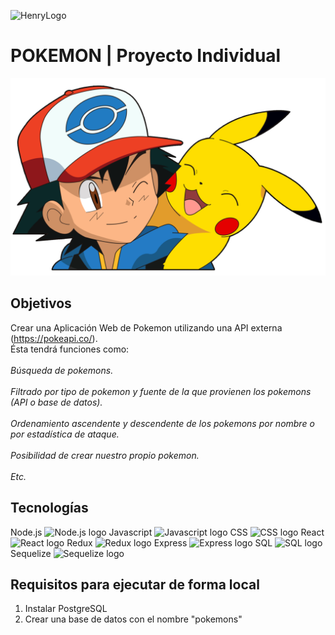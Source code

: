 ![HenryLogo](https://d31uz8lwfmyn8g.cloudfront.net/Assets/logo-henry-white-lg.png)

# **POKEMON** | Proyecto Individual

<img src="./pokemon.png" alt="" />

Objetivos 
----------------------------------------------
Crear una Aplicación Web de Pokemon utilizando una API externa (https://pokeapi.co/).
<br/>
Ésta tendrá funciones como: 
<br/>
<br/>
*Búsqueda de pokemons.*
<br/>
<br/>
*Filtrado por tipo de pokemon y fuente de la que provienen los pokemons (API o base de datos).*
<br/>
<br/>
*Ordenamiento ascendente y descendente de los pokemons por nombre o por estadística de ataque.*
<br/>
<br/>
*Posibilidad de crear nuestro propio pokemon.*
<br/>
<br/>
*Etc.*

Tecnologías
----------------------------------------------
Node.js <img src="https://assets.zabbix.com/img/brands/nodejs.svg" alt="Node.js logo" width=20px height=20px/>
Javascript <img src="https://upload.wikimedia.org/wikipedia/commons/thumb/9/99/Unofficial_JavaScript_logo_2.svg/1200px-Unofficial_JavaScript_logo_2.svg.png" alt="Javascript logo" width=20px height=20px/>
CSS <img src="https://upload.wikimedia.org/wikipedia/commons/thumb/6/62/CSS3_logo.svg/800px-CSS3_logo.svg.png" alt="CSS logo" width=20px height=20px/>
React <img src="https://upload.wikimedia.org/wikipedia/commons/thumb/4/47/React.svg/1200px-React.svg.png" alt="React logo" width=20px height=20px/>
Redux <img src="https://everyday.codes/wp-content/uploads/2020/01/0-U2DmhXYumRyXH6X1.png" alt="Redux logo" width=20px height=20px/>
Express <img src="https://upload.wikimedia.org/wikipedia/commons/6/64/Expressjs.png" alt="Express logo" height=20px/>
SQL <img src="https://upload.wikimedia.org/wikipedia/commons/8/87/Sql_data_base_with_logo.png" alt="SQL logo" height=20px/>
Sequelize <img src="https://kvcvc.gallerycdn.vsassets.io/extensions/kvcvc/sequelize-snippets/1.0.0/1611441255791/Microsoft.VisualStudio.Services.Icons.Default" alt="Sequelize logo" width=20px height=23px/>

Requisitos para ejecutar de forma local
----------------------------------------------
1. Instalar PostgreSQL
2. Crear una base de datos con el nombre "pokemons"




